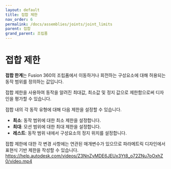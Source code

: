 ```yaml
---
layout: default
title: 접합 제한
nav_order: 6
permalink: /docs/assemblies/joints/joint_limits
parent: 접합
grand_parent: 조립품
---
```

# 접합 제한
**접합 한계**는 Fusion 360의 조립품에서 이동하거나 회전하는 구성요소에 대해 허용되는 동작 범위를 정의하는 값입니다.

접합 제한을 사용하여 동작을 알려진 최대값, 최소값 및 정지 값으로 제한함으로써 디자인을 평가할 수 있습니다.

접합 내의 각 동작 유형에 대해 다음 제한을 설정할 수 있습니다.

* **최소**: 동작 범위에 대한 최소 제한을 설정합니다.
* **최대**: 모션 범위에 대한 최대 제한을 설정합니다.
* **레스트**: 동작 범위 내에서 구성요소의 정지 위치를 설정합니다.  

접합 제한에 대한 각 변경 사항에는 연관된 매개변수가 있으므로 파라메트릭 디자인에서 표현식 기반 제한을 작성할 수 있습니다.
https://help.autodesk.com/videos/Z3NnZyMDE6JEUx3Yt8_o72ZNu7oOxhZ0/video.mp4